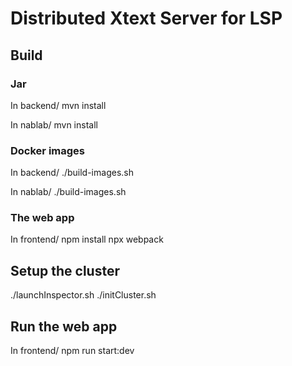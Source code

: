 # Distributed Xtext Server for LSP

## Build

### Jar
In backend/
mvn install

In nablab/
mvn install

### Docker images
In backend/
./build-images.sh

In nablab/
./build-images.sh

### The web app
In frontend/
npm install
npx webpack

## Setup the cluster

./launchInspector.sh
./initCluster.sh

## Run the web app
In frontend/
npm run start:dev
